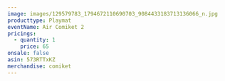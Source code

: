 ```yaml
---
image: images/129579783_1794672110690703_9084433183713136066_n.jpg
producttype: Playmat
eventName: Air Comiket 2
pricings:
  - quantity: 1
    price: 65
onsale: false
asin: 573RTTxKZ
merchandise: comiket
---
```

